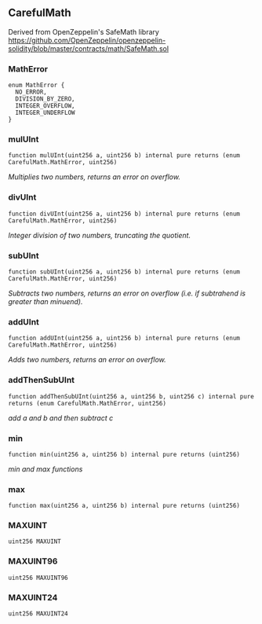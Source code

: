 ## CarefulMath

Derived from OpenZeppelin's SafeMath library
        https://github.com/OpenZeppelin/openzeppelin-solidity/blob/master/contracts/math/SafeMath.sol

### MathError

```solidity
enum MathError {
  NO_ERROR,
  DIVISION_BY_ZERO,
  INTEGER_OVERFLOW,
  INTEGER_UNDERFLOW
}
```

### mulUInt

```solidity
function mulUInt(uint256 a, uint256 b) internal pure returns (enum CarefulMath.MathError, uint256)
```

_Multiplies two numbers, returns an error on overflow._

### divUInt

```solidity
function divUInt(uint256 a, uint256 b) internal pure returns (enum CarefulMath.MathError, uint256)
```

_Integer division of two numbers, truncating the quotient._

### subUInt

```solidity
function subUInt(uint256 a, uint256 b) internal pure returns (enum CarefulMath.MathError, uint256)
```

_Subtracts two numbers, returns an error on overflow (i.e. if subtrahend is greater than minuend)._

### addUInt

```solidity
function addUInt(uint256 a, uint256 b) internal pure returns (enum CarefulMath.MathError, uint256)
```

_Adds two numbers, returns an error on overflow._

### addThenSubUInt

```solidity
function addThenSubUInt(uint256 a, uint256 b, uint256 c) internal pure returns (enum CarefulMath.MathError, uint256)
```

_add a and b and then subtract c_

### min

```solidity
function min(uint256 a, uint256 b) internal pure returns (uint256)
```

_min and max functions_

### max

```solidity
function max(uint256 a, uint256 b) internal pure returns (uint256)
```

### MAXUINT

```solidity
uint256 MAXUINT
```

### MAXUINT96

```solidity
uint256 MAXUINT96
```

### MAXUINT24

```solidity
uint256 MAXUINT24
```

